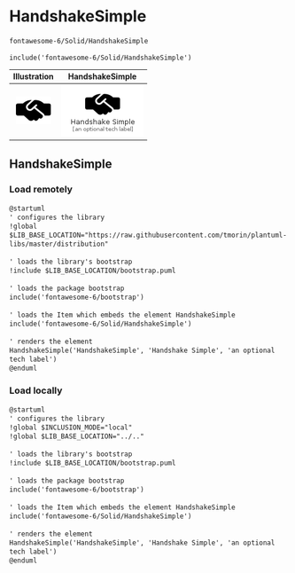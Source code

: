 # HandshakeSimple


```text
fontawesome-6/Solid/HandshakeSimple
```

```text
include('fontawesome-6/Solid/HandshakeSimple')
```



| Illustration | HandshakeSimple |
| :---: | :---: |
| ![illustration for Illustration](../../fontawesome-6/Solid/HandshakeSimple.png) | ![illustration for HandshakeSimple](../../fontawesome-6/Solid/HandshakeSimple.Local.png) |




## HandshakeSimple

### Load remotely
```plantuml
@startuml
' configures the library
!global $LIB_BASE_LOCATION="https://raw.githubusercontent.com/tmorin/plantuml-libs/master/distribution"

' loads the library's bootstrap
!include $LIB_BASE_LOCATION/bootstrap.puml

' loads the package bootstrap
include('fontawesome-6/bootstrap')

' loads the Item which embeds the element HandshakeSimple
include('fontawesome-6/Solid/HandshakeSimple')

' renders the element
HandshakeSimple('HandshakeSimple', 'Handshake Simple', 'an optional tech label')
@enduml
```

### Load locally
```plantuml
@startuml
' configures the library
!global $INCLUSION_MODE="local"
!global $LIB_BASE_LOCATION="../.."

' loads the library's bootstrap
!include $LIB_BASE_LOCATION/bootstrap.puml

' loads the package bootstrap
include('fontawesome-6/bootstrap')

' loads the Item which embeds the element HandshakeSimple
include('fontawesome-6/Solid/HandshakeSimple')

' renders the element
HandshakeSimple('HandshakeSimple', 'Handshake Simple', 'an optional tech label')
@enduml
```

